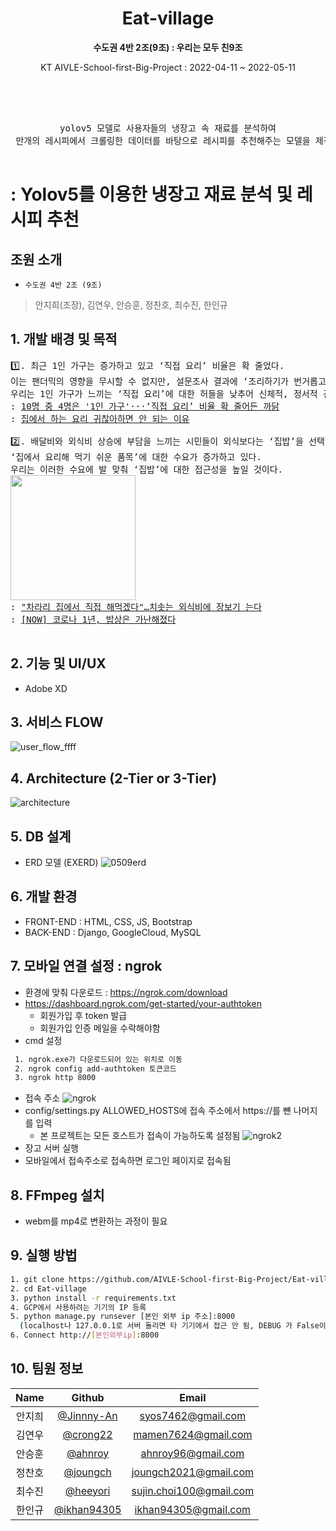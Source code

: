 <div align="center">
 <h1>Eat-village</h1>
 </p>
 <p align="center">
  <b>수도권 4반 2조(9조) : 우리는 모두 친9조</b>
 </p>
 <p align="center">
  KT AIVLE-School-first-Big-Project : 2022-04-11 ~ 2022-05-11 </p><br><br>
  
 <pre align="center"> 
 yolov5 모델로 사용자들의 냉장고 속 재료를 분석하여 
 만개의 레시피에서 크롤링한 데이터를 바탕으로 레시피를 추천해주는 모델을 제작하였습니다.
 </pre>
</div>

# : Yolov5를 이용한 냉장고 재료 분석 및 레시피 추천
## 조원 소개
- `수도권 4반 2조 (9조)`
> 안지희(조장), 김연우, 안승훈, 정찬호, 최수진, 한인규

## 1. 개발 배경 및 목적
<pre>
1️⃣. 최근 1인 가구는 증가하고 있고 ‘직접 요리’ 비율은 확 줄었다. 
이는 팬더믹의 영향을 무시할 수 없지만, 설문조사 결과에 ‘조리하기가 번거롭고 귀찮아서’가 랭크되었다. 
우리는 1인 가구가 느끼는 ‘직접 요리’에 대한 허들을 낮추어 신체적, 정서적 건강을 도모할 것을 기대한다.
: <a href='https://www.khan.co.kr/national/national-general/article/202111141025001'>10명 중 4명은 '1인 가구'···‘직접 요리’ 비율 확 줄어든 까닭</a>
: <a href='http://www.research-paper.co.kr/news/articleView.html?idxno=304066'>집에서 하는 요리 귀찮아하면 안 되는 이유</a>

2️⃣. 배달비와 외식비 상승에 부담을 느끼는 시민들이 외식보다는 ‘집밥’을 선택하면서 
‘집에서 요리해 먹기 쉬운 품목’에 대한 수요가 증가하고 있다. 
우리는 이러한 수요에 발 맞춰 ‘집밥’에 대한 접근성을 높일 것이다.
<img src='https://user-images.githubusercontent.com/58163606/167345170-2e6b482a-6114-46c0-95bf-6869f5111651.png' style="height: 200px;"/>
: <a href='https://www.sedaily.com/NewsVIew/264LO712H9'>"차라리 집에서 직접 해먹겠다"…치솟는 외식비에 장보기 는다</a>
: <a href='https://www.chosun.com/economy/market_trend/2021/01/07/MJFHEDVXTFGCNNOW34W7BIOFWA/'>[NOW] 코로나 1년, 밥상은 가난해졌다</a>

</pre>

## 2. 기능 및 UI/UX
- Adobe XD
## 3. 서비스 FLOW
![user_flow_ffff](https://user-images.githubusercontent.com/58163606/167354603-582cccff-bae4-4497-a9c3-6ebf364fdf0a.png)
## 4. Architecture (2-Tier or 3-Tier)
![architecture](https://user-images.githubusercontent.com/92066565/164602627-a2691519-a7b0-4a5e-8281-81bfcd189bbd.png)
## 5. DB 설계
- ERD 모델 (EXERD)
![0509erd](https://user-images.githubusercontent.com/58163606/167395199-1c13b56a-c54e-49e6-9e10-8bfc561bfd6d.png)
## 6. 개발 환경
- FRONT-END : HTML, CSS, JS, Bootstrap
- BACK-END : Django, GoogleCloud, MySQL
## 7. 모바일 연결 설정 : ngrok
- 환경에 맞춰 다운로드 : https://ngrok.com/download
- https://dashboard.ngrok.com/get-started/your-authtoken
  - 회원가입 후 token 발급
  - 회원가입 인증 메일을 수락해야함
- cmd 설정
 ``` bash
  1. ngrok.exe가 다운로드되어 있는 위치로 이동
  2. ngrok config add-authtoken 토큰코드
  3. ngrok http 8000
  ```
- 접속 주소
![ngrok](https://user-images.githubusercontent.com/58163606/167326887-1784dabf-21bc-4731-a622-676cb706ac60.png)
- config/settings.py ALLOWED_HOSTS에 접속 주소에서 https://를 뺸 나머지를 입력
  - 본 프로젝트는 모든 호스트가 접속이 가능하도록 설정됨
![ngrok2](https://user-images.githubusercontent.com/58163606/167327178-dab13f4a-c39a-43f0-923c-a23bbc1c91b0.png)
- 장고 서버 실행
- 모바일에서 접속주소로 접속하면 로그인 페이지로 접속됨
## 8. FFmpeg 설치
- webm를 mp4로 변환하는 과정이 필요
## 9. 실행 방법
``` bash
1. git clone https://github.com/AIVLE-School-first-Big-Project/Eat-village.git
2. cd Eat-village
3. python install -r requirements.txt
4. GCP에서 사용하려는 기기의 IP 등록
5. python manage.py runsever [본인 외부 ip 주소]:8000
  (localhost나 127.0.0.1로 서버 돌리면 타 기기에서 접근 안 됨, DEBUG 가 False이므로 settings- allowed host에 본인 ip 추가)
6. Connect http://[본인외부ip]:8000
```
## 10. 팀원 정보
| Name | Github | Email |
|:---:|:---:|:---:|
|안지희|[@Jinnny-An](https://github.com/Jinnny-An)|syos7462@gmail.com|
|김연우|[@crong22](https://github.com/crong22)|mamen7624@gmail.com|
|안승훈|[@ahnroy](https://github.com/ahnroy)|ahnroy96@gmail.com|
|정찬호|[@joungch](https://github.com/joungch)|joungch2021@gmail.com|
|최수진|[@heeyori](https://github.com/heeyori)|sujin.choi100@gmail.com|
|한인규|[@ikhan94305](https://github.com/ikhan94305)|ikhan94305@gmail.com|
